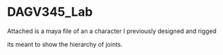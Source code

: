 # DAGV345_Lab

Attached is a maya file of an a character I previously designed and rigged

its meant to show the hierarchy of joints.
